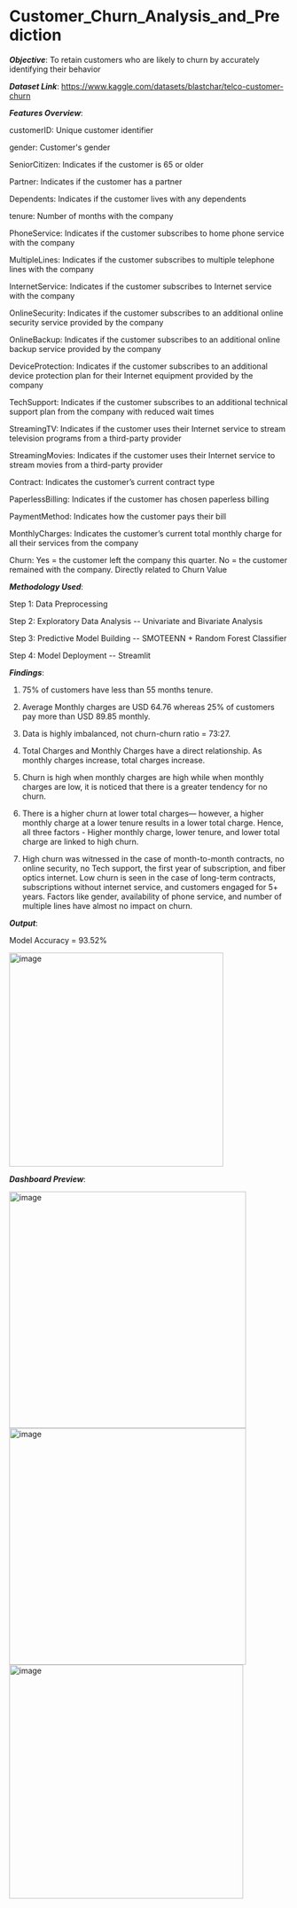# Customer_Churn_Analysis_and_Prediction



**_Objective_**: To retain customers who are likely to churn by accurately identifying their behavior



**_Dataset Link_**: https://www.kaggle.com/datasets/blastchar/telco-customer-churn



**_Features Overview_**:

customerID: Unique customer identifier

gender: Customer's gender

SeniorCitizen: Indicates if the customer is 65 or older

Partner: Indicates if the customer has a partner

Dependents: Indicates if the customer lives with any dependents

tenure: Number of months with the company

PhoneService: Indicates if the customer subscribes to home phone service with the company

MultipleLines: Indicates if the customer subscribes to multiple telephone lines with the company

InternetService: Indicates if the customer subscribes to Internet service with the company

OnlineSecurity: Indicates if the customer subscribes to an additional online security service provided by the company

OnlineBackup: Indicates if the customer subscribes to an additional online backup service provided by the company

DeviceProtection: Indicates if the customer subscribes to an additional device protection plan for their Internet equipment provided by the company

TechSupport: Indicates if the customer subscribes to an additional technical support plan from the company with reduced wait times

StreamingTV: Indicates if the customer uses their Internet service to stream television programs from a third-party provider

StreamingMovies: Indicates if the customer uses their Internet service to stream movies from a third-party provider

Contract: Indicates the customer’s current contract type

PaperlessBilling: Indicates if the customer has chosen paperless billing

PaymentMethod: Indicates how the customer pays their bill

MonthlyCharges: Indicates the customer’s current total monthly charge for all their services from the company

Churn: Yes = the customer left the company this quarter. No = the customer remained with the company. Directly related to Churn Value



**_Methodology Used_**:

Step 1: Data Preprocessing

Step 2: Exploratory Data Analysis -- Univariate and Bivariate Analysis

Step 3: Predictive Model Building -- SMOTEENN + Random Forest Classifier

Step 4: Model Deployment -- Streamlit



**_Findings_**:
1. 75% of customers have less than 55 months tenure.

2. Average Monthly charges are USD 64.76 whereas 25% of customers pay more than USD 89.85 monthly.

3. Data is highly imbalanced, not churn-churn ratio = 73:27.

4. Total Charges and Monthly Charges have a direct relationship. As monthly charges increase, total charges increase.

5. Churn is high when monthly charges are high while when monthly charges are low, it is noticed that there is a greater tendency for no churn.

6. There is a higher churn at lower total charges— however, a higher monthly charge at a lower tenure results in a lower total charge. Hence, all three factors - Higher monthly charge, lower tenure, and lower total charge are linked to high churn.

7. High churn was witnessed in the case of month-to-month contracts, no online security, no Tech support, the first year of subscription, and fiber optics internet. Low churn is seen in the case of long-term contracts, subscriptions without internet service, and customers engaged for 5+ years. Factors like gender, availability of phone service, and number of multiple lines have almost no impact on churn.



**_Output_**:

Model Accuracy = 93.52%

<img width="386" alt="image" src="https://github.com/user-attachments/assets/b18428f4-5c24-4ff8-bb26-5bbd1bf10a78">




**_Dashboard Preview_**:

<img width="427" alt="image" src="https://github.com/user-attachments/assets/a3c671b8-7f57-4138-b36e-75d1b2fcbf34">

<img width="427" alt="image" src="https://github.com/user-attachments/assets/4fc87f73-3a8e-4fc6-aba2-89f6ad157e2f">

<img width="422" alt="image" src="https://github.com/user-attachments/assets/f8b422c4-135b-4f14-8baa-5146c6a67474">

